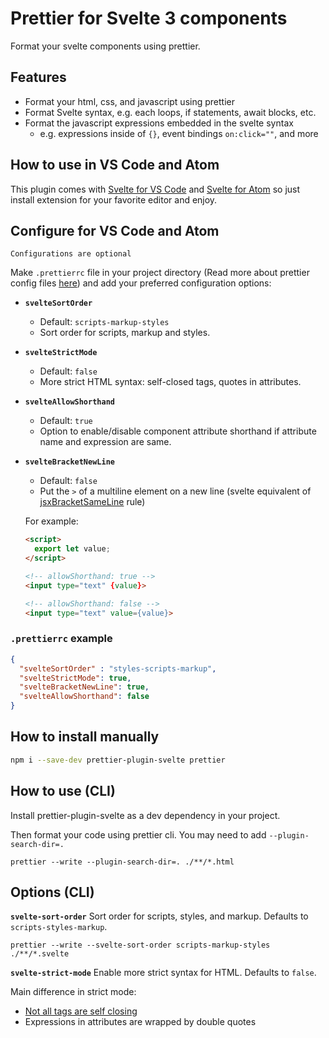 # Prettier for Svelte 3 components

Format your svelte components using prettier.

## Features

-   Format your html, css, and javascript using prettier
-   Format Svelte syntax, e.g. each loops, if statements, await blocks, etc.
-   Format the javascript expressions embedded in the svelte syntax
    -   e.g. expressions inside of `{}`, event bindings `on:click=""`, and more

## How to use in VS Code and Atom
This plugin comes with [Svelte for VS Code](https://github.com/UnwrittenFun/svelte-vscode) and [Svelte for Atom](https://github.com/UnwrittenFun/svelte-atom) so just install extension for your favorite editor and enjoy.


## Configure for VS Code and Atom
``Configurations are optional``

Make `.prettierrc` file in your project directory (Read more about prettier config files [here](https://prettier.io/docs/en/configuration.html))
and add your preferred configuration options:


- **`svelteSortOrder`**
  - Default: `scripts-markup-styles`
  - Sort order for scripts, markup and styles.

- **`svelteStrictMode`**
  - Default: `false`
  - More strict HTML syntax: self-closed tags, quotes in attributes.

- **`svelteAllowShorthand`**
  - Default: `true`
  - Option to enable/disable component attribute shorthand if attribute name and expression are same.
  
- **`svelteBracketNewLine`**
  - Default: `false`
  - Put the `>` of a multiline element on a new line (svelte equivalent of [jsxBracketSameLine](https://prettier.io/docs/en/options.html#jsx-brackets) rule)

  For example:

  ```html
  <script>
    export let value;
  </script>

  <!-- allowShorthand: true -->
  <input type="text" {value}>

  <!-- allowShorthand: false -->
  <input type="text" value={value}>

  ```

### `.prettierrc` example

```json
{
  "svelteSortOrder" : "styles-scripts-markup",
  "svelteStrictMode": true,
  "svelteBracketNewLine": true,
  "svelteAllowShorthand": false
}
```


## How to install manually

```bash
npm i --save-dev prettier-plugin-svelte prettier
```

## How to use (CLI)

Install prettier-plugin-svelte as a dev dependency in your project.

Then format your code using prettier cli. You may need to add `--plugin-search-dir=.`

```
prettier --write --plugin-search-dir=. ./**/*.html
```

## Options (CLI)

**`svelte-sort-order`** Sort order for scripts, styles, and markup. Defaults to `scripts-styles-markup`.

```
prettier --write --svelte-sort-order scripts-markup-styles ./**/*.svelte
```

**`svelte-strict-mode`** Enable more strict syntax for HTML. Defaults to `false`.

Main difference in strict mode:

-   [Not all tags are self closing](http://xahlee.info/js/html5_non-closing_tag.html)
-   Expressions in attributes are wrapped by double quotes
